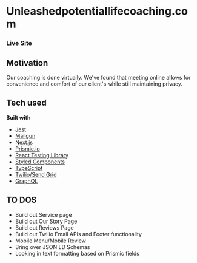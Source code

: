 # Unleashedpotentiallifecoaching.com

### [Live Site](https://www.unleashedpotentiallifecoaching.com/)

## Motivation

Our coaching is done virtually. We've found that meeting online allows for convenience and comfort of our client's while still maintaining privacy.

## Tech used

**Built with**

- [Jest](https://jestjs.io/)
- [Mailgun](https://www.mailgun.com/)
- [Next.js](https://nextjs.org/)
- [Prismic.io](https://prismic.io/)
- [React Testing Library](https://testing-library.com)
- [Styled Components](https://styled-components.com/)
- [TypeScript](https://www.typescriptlang.org/)
- [Twilio/Send Grid](https://www.twilio.com/sendgrid/email-api)
- [GraphQL](https://graphql.org/)

## TO DOS

- Build out Service page
- Build out Our Story Page
- Build out Reviews Page
- Build out Twilio Email APIs and Footer functionality
- Mobile Menu/Mobile Review
- Bring over JSON LD Schemas
- Looking in text formatting based on Prismic fields
